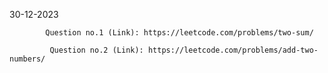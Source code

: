 30-12-2023   
            
            Question no.1 (Link): https://leetcode.com/problems/two-sum/
             
             Question no.2 (Link): https://leetcode.com/problems/add-two-numbers/		
             
